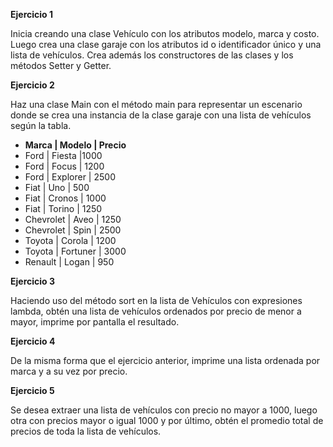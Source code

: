 **Ejercicio 1**

Inicia creando una clase Vehículo con los atributos modelo, marca y costo. Luego crea una clase garaje con los atributos id o identificador único y una lista de vehículos. Crea además los constructores de las clases y los métodos Setter y Getter.


**Ejercicio 2**

Haz una clase Main con el método main para representar un escenario donde se crea una instancia de la clase garaje con una lista de vehículos según la tabla.

- **Marca | Modelo | Precio**
- Ford  | Fiesta |1000
- Ford  | Focus  | 1200
- Ford  | Explorer | 2500
- Fiat  | Uno | 500
- Fiat  | Cronos | 1000
- Fiat  | Torino | 1250
- Chevrolet | Aveo | 1250
- Chevrolet | Spin | 2500 
- Toyota | Corola | 1200
- Toyota | Fortuner | 3000
- Renault | Logan | 950

**Ejercicio 3**

Haciendo uso del método sort en la lista de Vehículos con expresiones lambda, obtén una lista de vehículos ordenados por precio de menor a mayor, imprime por pantalla el resultado.


**Ejercicio 4**

De la misma forma que el ejercicio anterior, imprime una lista ordenada por marca y a su vez por precio.


**Ejercicio 5**

Se desea extraer una lista de vehículos con precio no mayor a 1000, luego otra con precios mayor o igual 1000 y por último, obtén el promedio total de precios de toda la lista de vehículos.

